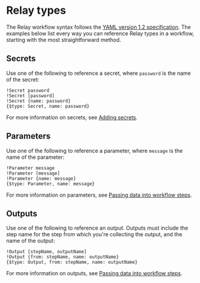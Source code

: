 # Relay types

The Relay workflow syntax follows the [YAML version 1.2 specification](https://yaml.org/spec/1.2/spec.html). The examples below list every way you can reference Relay types in a workflow, starting with the most straightforward method.

## Secrets

Use one of the following to reference a secret, where `password` is the name of the secret:

```
!Secret password
!Secret [password]
!Secret {name: password}
{$type: Secret, name: password}
```

For more information on secrets, see [Adding secrets](../using-workflows/adding-secrets.md).

## Parameters

Use one of the following to reference a parameter, where `message` is the name of the parameter:

```
!Parameter message
!Parameter [message]
!Parameter {name: message}
{$type: Parameter, name: message}
```

For more information on parameters, see [Passing data into workflow steps](../using-workflows/passing-data-into-workflow-steps.md).

## Outputs

Use one of the following to reference an output. Outputs must include the step name for the step from which you're collecting the output, and the name of the output:

```
!Output [stepName, outputName]
!Output {from: stepName, name: outputName}
{$type: Output, from: stepName, name: outputName}
```

For more information on outputs, see [Passing data into workflow steps](../using-workflows/passing-data-into-workflow-steps.md).

